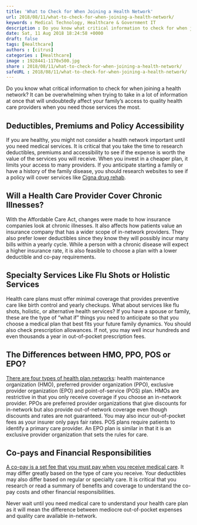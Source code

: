 ```yaml
---
title: 'What to Check for When Joining a Health Network'
url: 2018/08/11/what-to-check-for-when-joining-a-health-network/
keywords : Medical Technology, Healthcare & Government IT
description : Do you know what critical information to check for when joining a health network? It can be overwhelming when trying to take in a lot of information at once that will undoubtedly affect your family’s access to quality health care providers when you need those services the most
date: Sat, 11 Aug 2018 18:24:58 +0000
draft: false
tags: [Healthcare]
authors : [citrus]
categories : [Healthcare]
image : 1928441-1170x500.jpg
share : 2018/08/11/what-to-check-for-when-joining-a-health-network/
safeURL : 2018/08/11/what-to-check-for-when-joining-a-health-network/
---
```


Do you know what critical information to check for when joining a health network? It can be overwhelming when trying to take in a lot of information at once that will undoubtedly affect your family’s access to quality health care providers when you need those services the most.

**Deductibles, Premiums and Policy Accessibility**
--------------------------------------------------

If you are healthy, you might not consider a health network important until you need medical services. It is critical that you take the time to research deductibles, premiums and accessibility to see if the expense is worth the value of the services you will receive. When you invest in a cheaper plan, it limits your access to many providers. If you anticipate starting a family or have a history of the family disease, you should research websites to see if a policy will cover services like [Cigna drug rehab](https://aspirehealthnetwork.com/insurance/cigna/).

**Will a Health Care Provider Cover Chronic Illnesses?**
--------------------------------------------------------

With the Affordable Care Act, changes were made to how insurance companies look at chronic illnesses. It also affects how patients value an insurance company that has a wider scope of in-network providers. They also prefer lower deductibles since they know they will possibly incur many bills within a yearly cycle. While a person with a chronic disease will expect a higher insurance rate, it is also feasible to choose a plan with a lower deductible and co-pay requirements.

**Specialty Services Like Flu Shots or Holistic Services**
----------------------------------------------------------

Health care plans must offer minimal coverage that provides preventive care like birth control and yearly checkups. What about services like flu shots, holistic, or alternative health services? If you have a spouse or family, these are the type of “what if” things you need to anticipate so that you choose a medical plan that best fits your future family dynamics. You should also check prescription allowances. If not, you may well incur hundreds and even thousands a year in out-of-pocket prescription fees.

**The Differences between HMO, PPO, POS or EPO?**
-------------------------------------------------

[There are four types of health plan networks](https://speier.house.gov/sites/speier.house.gov/files/ahip-interactive-consumer-guide-compressed.pdf): health maintenance organization (HMO), preferred provider organization (PPO), exclusive provider organization (EPO) and point-of-service (POS) plan. HMOs are restrictive in that you only receive coverage if you choose an in-network provider. PPOs are preferred provider organizations that give discounts for in-network but also provide out-of-network coverage even though discounts and rates are not guaranteed. You may also incur out-of-pocket fees as your insurer only pays fair rates. POS plans require patients to identify a primary care provider. An EPO plan is similar in that it is an exclusive provider organization that sets the rules for care.

**Co-pays and Financial Responsibilities**
------------------------------------------

[A co-pay is a set fee that you must pay when you receive medical care](https://www.va.gov/healthbenefits/assets/documents/publications/medicationcopaybrochure.pdf). It may differ greatly based on the type of care you receive. Your deductibles may also differ based on regular or specialty care. It is critical that you research or read a summary of benefits and coverage to understand the co-pay costs and other financial responsibilities.

 Never wait until you need medical care to understand your health care plan as it will mean the difference between mediocre out-of-pocket expenses and quality care available in-network.